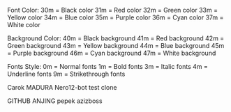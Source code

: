 Font Color:
30m = Black color
31m = Red color
32m = Green color
33m = Yellow color
34m = Blue color
35m = Purple color
36m = Cyan color
37m = White color

Background Color:
40m = Black background
41m = Red background
42m = Green background
43m = Yellow background
44m = Blue background
45m = Purple background
46m = Cyan background
47m = White background

Fonts Style:
0m = Normal fonts
1m = Bold fonts
3m = Italic fonts
4m = Underline fonts
9m = Strikethrough fonts

Carok MADURA
Nero12-bot test clone

GITHUB ANJING
pepek
azizboss
